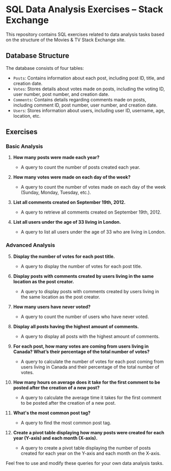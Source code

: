 # SQL Data Analysis Exercises – Stack Exchange

This repository contains SQL exercises related to data analysis tasks based on the structure of the Movies & TV Stack Exchange site.

## Database Structure
The database consists of four tables:
- `Posts`: Contains information about each post, including post ID, title, and creation date.
- `Votes`: Stores details about votes made on posts, including the voting ID, user number, post number, and creation date.
- `Comments`: Contains details regarding comments made on posts, including comment ID, post number, user number, and creation date.
- `Users`: Stores information about users, including user ID, username, age, location, etc.

## Exercises
### Basic Analysis
1. **How many posts were made each year?**
   - A query to count the number of posts created each year.

2. **How many votes were made on each day of the week?**
   - A query to count the number of votes made on each day of the week (Sunday, Monday, Tuesday, etc.).

3. **List all comments created on September 19th, 2012.**
   - A query to retrieve all comments created on September 19th, 2012.

4. **List all users under the age of 33 living in London.**
   - A query to list all users under the age of 33 who are living in London.

### Advanced Analysis
5. **Display the number of votes for each post title.**
   - A query to display the number of votes for each post title.

6. **Display posts with comments created by users living in the same location as the post creator.**
   - A query to display posts with comments created by users living in the same location as the post creator.

7. **How many users have never voted?**
   - A query to count the number of users who have never voted.

8. **Display all posts having the highest amount of comments.**
   - A query to display all posts with the highest amount of comments.

9. **For each post, how many votes are coming from users living in Canada? What’s their percentage of the total number of votes?**
   - A query to calculate the number of votes for each post coming from users living in Canada and their percentage of the total number of votes.

10. **How many hours on average does it take for the first comment to be posted after the creation of a new post?**
    - A query to calculate the average time it takes for the first comment to be posted after the creation of a new post.

11. **What's the most common post tag?**
    - A query to find the most common post tag.

12. **Create a pivot table displaying how many posts were created for each year (Y-axis) and each month (X-axis).**
    - A query to create a pivot table displaying the number of posts created for each year on the Y-axis and each month on the X-axis.

Feel free to use and modify these queries for your own data analysis tasks.
